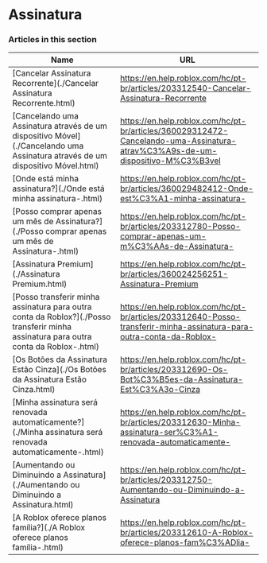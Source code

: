 # Assinatura  
### Articles in this section
Name|URL
-|-
[Cancelar Assinatura Recorrente](./Cancelar Assinatura Recorrente.html) |https://en.help.roblox.com/hc/pt-br/articles/203312540-Cancelar-Assinatura-Recorrente
[Cancelando uma Assinatura através de um dispositivo Móvel](./Cancelando uma Assinatura através de um dispositivo Móvel.html) |https://en.help.roblox.com/hc/pt-br/articles/360029312472-Cancelando-uma-Assinatura-atrav%C3%A9s-de-um-dispositivo-M%C3%B3vel
[Onde está minha assinatura?](./Onde está minha assinatura-.html) |https://en.help.roblox.com/hc/pt-br/articles/360029482412-Onde-est%C3%A1-minha-assinatura-
[Posso comprar apenas um mês de Assinatura?](./Posso comprar apenas um mês de Assinatura-.html) |https://en.help.roblox.com/hc/pt-br/articles/203312780-Posso-comprar-apenas-um-m%C3%AAs-de-Assinatura-
[Assinatura Premium](./Assinatura Premium.html) |https://en.help.roblox.com/hc/pt-br/articles/360024256251-Assinatura-Premium
[Posso transferir minha assinatura para outra conta da Roblox?](./Posso transferir minha assinatura para outra conta da Roblox-.html) |https://en.help.roblox.com/hc/pt-br/articles/203312640-Posso-transferir-minha-assinatura-para-outra-conta-da-Roblox-
[Os Botões da Assinatura Estão Cinza](./Os Botões da Assinatura Estão Cinza.html) |https://en.help.roblox.com/hc/pt-br/articles/203312690-Os-Bot%C3%B5es-da-Assinatura-Est%C3%A3o-Cinza
[Minha assinatura será renovada automaticamente?](./Minha assinatura será renovada automaticamente-.html) |https://en.help.roblox.com/hc/pt-br/articles/203312630-Minha-assinatura-ser%C3%A1-renovada-automaticamente-
[Aumentando ou Diminuindo a Assinatura](./Aumentando ou Diminuindo a Assinatura.html) |https://en.help.roblox.com/hc/pt-br/articles/203312750-Aumentando-ou-Diminuindo-a-Assinatura
[A Roblox oferece planos família?](./A Roblox oferece planos família-.html) |https://en.help.roblox.com/hc/pt-br/articles/203312610-A-Roblox-oferece-planos-fam%C3%ADlia-